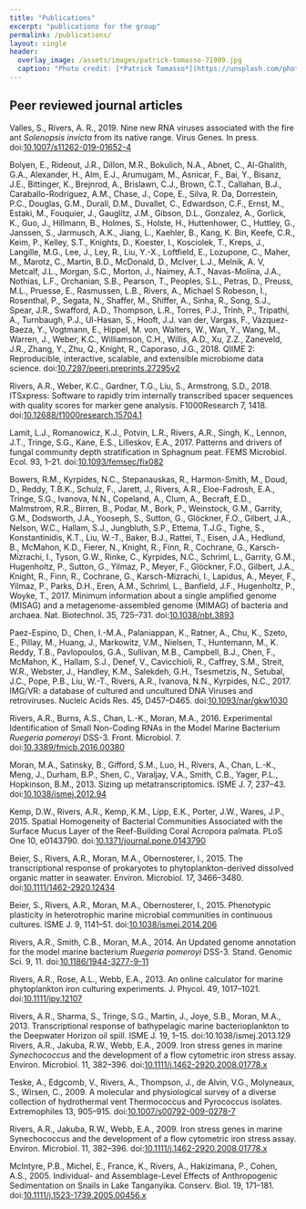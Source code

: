 ```yaml
---
title: "Publications"
excerpt: "publications for the group"
permalink: /publications/
layout: single
header:
  overlay_image: /assets/images/patrick-tomasso-71909.jpg
  caption: "Photo credit: [*Patrick Tomasso*](https://unsplash.com/photos/Oaqk7qqNh_c)"
---
```

## Peer reviewed journal articles
Valles, S.,  Rivers, A. R., 2019. Nine new RNA viruses associated with the fire ant _Solenopsis invicta_
from its native range. Virus Genes. In press. doi:[10.1007/s11262-019-01652-4](https://doi.org/10.1007/s11262-019-01652-4)

Bolyen, E., Rideout, J.R., Dillon, M.R., Bokulich, N.A., Abnet, C., Al-Ghalith, G.A., Alexander, H., Alm, E.J., Arumugam, M., Asnicar, F., Bai, Y., Bisanz, J.E., Bittinger, K., Brejnrod, A., Brislawn, C.J., Brown, C.T., Callahan, B.J., Caraballo-Rodríguez, A.M., Chase, J., Cope, E., Silva, R. Da, Dorrestein, P.C., Douglas, G.M., Durall, D.M., Duvallet, C., Edwardson, C.F., Ernst, M., Estaki, M., Fouquier, J., Gauglitz, J.M., Gibson, D.L., Gonzalez, A., Gorlick, K., Guo, J., Hillmann, B., Holmes, S., Holste, H., Huttenhower, C., Huttley, G., Janssen, S., Jarmusch, A.K., Jiang, L., Kaehler, B., Kang, K. Bin, Keefe, C.R., Keim, P., Kelley, S.T., Knights, D., Koester, I., Kosciolek, T., Kreps, J., Langille, M.G., Lee, J., Ley, R., Liu, Y.-X., Loftfield, E., Lozupone, C., Maher, M., Marotz, C., Martin, B.D., McDonald, D., McIver, L.J., Melnik, A. V, Metcalf, J.L., Morgan, S.C., Morton, J., Naimey, A.T., Navas-Molina, J.A., Nothias, L.F., Orchanian, S.B., Pearson, T., Peoples, S.L., Petras, D., Preuss, M.L., Pruesse, E., Rasmussen, L.B., Rivers, A., Michael S Robeson, I., Rosenthal, P., Segata, N., Shaffer, M., Shiffer, A., Sinha, R., Song, S.J., Spear, J.R., Swafford, A.D., Thompson, L.R., Torres, P.J., Trinh, P., Tripathi, A., Turnbaugh, P.J., Ul-Hasan, S., Hooft, J.J. van der, Vargas, F., Vázquez-Baeza, Y., Vogtmann, E., Hippel, M. von, Walters, W., Wan, Y., Wang, M., Warren, J., Weber, K.C., Williamson, C.H., Willis, A.D., Xu, Z.Z., Zaneveld, J.R., Zhang, Y., Zhu, Q., Knight, R., Caporaso, J.G., 2018. QIIME 2: Reproducible, interactive, scalable, and extensible microbiome data science. doi:[10.7287/peerj.preprints.27295v2](https://doi.org/10.7287/peerj.preprints.27295v2)

Rivers, A.R., Weber, K.C., Gardner, T.G., Liu, S., Armstrong, S.D., 2018. ITSxpress: Software to rapidly trim internally transcribed spacer sequences with quality scores for marker gene analysis. F1000Research 7, 1418. doi:[10.12688/f1000research.15704.1](https:/doi.org/10.12688/f1000research.15704.1)

Lamit, L.J., Romanowicz, K.J., Potvin, L.R., Rivers, A.R., Singh, K., Lennon, J.T., Tringe, S.G., Kane, E.S., Lilleskov, E.A., 2017. Patterns and drivers of fungal community depth stratification in Sphagnum peat. FEMS Microbiol. Ecol. 93, 1–21. doi:[10.1093/femsec/fix082](https://10.1093/femsec/fix08)

Bowers, R.M., Kyrpides, N.C., Stepanauskas, R., Harmon-Smith, M., Doud, D., Reddy, T.B.K., Schulz, F., Jarett, J., Rivers, A.R., Eloe-Fadrosh, E.A., Tringe, S.G., Ivanova, N.N., Copeland, A., Clum, A., Becraft, E.D., Malmstrom, R.R., Birren, B., Podar, M., Bork, P., Weinstock, G.M., Garrity, G.M., Dodsworth, J.A., Yooseph, S., Sutton, G., Glöckner, F.O., Gilbert, J.A., Nelson, W.C., Hallam, S.J., Jungbluth, S.P., Ettema, T.J.G., Tighe, S., Konstantinidis, K.T., Liu, W.-T., Baker, B.J., Rattei, T., Eisen, J.A., Hedlund, B., McMahon, K.D., Fierer, N., Knight, R., Finn, R., Cochrane, G., Karsch-Mizrachi, I., Tyson, G.W., Rinke, C., Kyrpides, N.C., Schriml, L., Garrity, G.M., Hugenholtz, P., Sutton, G., Yilmaz, P., Meyer, F., Glöckner, F.O., Gilbert, J.A., Knight, R., Finn, R., Cochrane, G., Karsch-Mizrachi, I., Lapidus, A., Meyer, F., Yilmaz, P., Parks, D.H., Eren, A.M., Schriml, L., Banfield, J.F., Hugenholtz, P., Woyke, T., 2017. Minimum information about a single amplified genome (MISAG) and a metagenome-assembled genome (MIMAG) of bacteria and archaea. Nat. Biotechnol. 35, 725–731. doi:[10.1038/nbt.3893](https:/doi.org/10.1038/nbt.389)

Paez-Espino, D., Chen, I.-M.A., Palaniappan, K., Ratner, A., Chu, K., Szeto, E., Pillay, M., Huang, J., Markowitz, V.M., Nielsen, T., Huntemann, M., K. Reddy, T.B., Pavlopoulos, G.A., Sullivan, M.B., Campbell, B.J., Chen, F., McMahon, K., Hallam, S.J., Denef, V., Cavicchioli, R., Caffrey, S.M., Streit, W.R., Webster, J., Handley, K.M., Salekdeh, G.H., Tsesmetzis, N., Setubal, J.C., Pope, P.B., Liu, W.-T., Rivers, A.R., Ivanova, N.N., Kyrpides, N.C., 2017. IMG/VR: a database of cultured and uncultured DNA Viruses and retroviruses. Nucleic Acids Res. 45, D457–D465. doi:[10.1093/nar/gkw1030](https://doi.org/10.1093/nar/gkw1030)

Rivers, A.R., Burns, A.S., Chan, L.-K., Moran, M.A., 2016. Experimental Identification of Small Non-Coding RNAs in the Model Marine Bacterium _Ruegeria pomeroyi_ DSS-3. Front. Microbiol. 7. doi:[10.3389/fmicb.2016.00380](https://doi.org/10.3389/fmicb.2016.00380)

Moran, M.A., Satinsky, B., Gifford, S.M., Luo, H., Rivers, A., Chan, L.-K., Meng, J., Durham, B.P., Shen, C., Varaljay, V.A., Smith, C.B., Yager, P.L., Hopkinson, B.M., 2013. Sizing up metatranscriptomics. ISME J. 7, 237–43. doi:[10.1038/ismej.2012.94](https://doi.org/10.1038/ismej.2012.94)

Kemp, D.W., Rivers, A.R., Kemp, K.M., Lipp, E.K., Porter, J.W., Wares, J.P., 2015. Spatial Homogeneity of Bacterial Communities Associated with the Surface Mucus Layer of the Reef-Building Coral Acropora palmata. PLoS One 10, e0143790. doi:[10.1371/journal.pone.0143790](https:doi.org/10.1371/journal.pone.0143790)

Beier, S., Rivers, A.R., Moran, M.A., Obernosterer, I., 2015. The transcriptional response of prokaryotes to phytoplankton-derived dissolved organic matter in seawater. Environ. Microbiol. 17, 3466–3480. doi:[10.1111/1462-2920.12434](https://doi.org/10.1111/1462-2920.12434)

Beier, S., Rivers, A.R., Moran, M.A., Obernosterer, I., 2015. Phenotypic plasticity in heterotrophic marine microbial communities in continuous cultures. ISME J. 9, 1141–51. doi:[10.1038/ismej.2014.206](https:doi.org/10.1038/ismej.2014.206)


Rivers, A.R., Smith, C.B., Moran, M.A., 2014. An Updated genome annotation for the model marine bacterium _Ruegeria pomeroyi_ DSS-3. Stand. Genomic Sci. 9, 11. doi:[10.1186/1944-3277-9-11](https://doi.org/10.1186/1944-3277-9-11)

Rivers, A.R., Rose, A.L., Webb, E.A., 2013. An online calculator for marine phytoplankton iron culturing experiments. J. Phycol. 49, 1017–1021. doi:[10.1111/jpy.12107](https://doi.org/10.1111/jpy.12107)

Rivers, A.R., Sharma, S., Tringe, S.G., Martin, J., Joye, S.B., Moran, M.A., 2013. Transcriptional response of bathypelagic marine bacterioplankton to the Deepwater Horizon oil spill. ISME J. 19, 1–15. doi:10.1038/ismej.2013.129
Rivers, A.R., Jakuba, R.W., Webb, E.A., 2009. Iron stress genes in marine _Synechococcus_ and the development of a flow cytometric iron stress assay. Environ. Microbiol. 11, 382–396. doi:[10.1111/j.1462-2920.2008.01778.x](https://10.1111/j.1462-2920.2008.01778.x)

Teske, A., Edgcomb, V., Rivers, A., Thompson, J., de Alvin, V.G., Molyneaux, S., Wirsen, C., 2009. A molecular and physiological survey of a diverse collection of hydrothermal vent Thermococcus and Pyrococcus isolates. Extremophiles 13, 905–915. doi:[10.1007/s00792-009-0278-7](https://10.1007/s00792-009-0278-)

Rivers, A.R., Jakuba, R.W., Webb, E.A., 2009. Iron stress genes in marine Synechococcus and the development of a flow cytometric iron stress assay. Environ. Microbiol. 11, 382–396. doi:[10.1111/j.1462-2920.2008.01778.x](https://10.1111/j.1462-2920.2008.01778.x)

McIntyre, P.B., Michel, E., France, K., Rivers, A., Hakizimana, P., Cohen, A.S., 2005. Individual- and Assemblage-Level Effects of Anthropogenic Sedimentation on Snails in Lake Tanganyika. Conserv. Biol. 19, 171–181. doi:[10.1111/j.1523-1739.2005.00456.x](https://doi.org/10.1111/j.1523-1739.2005.00456.x)
